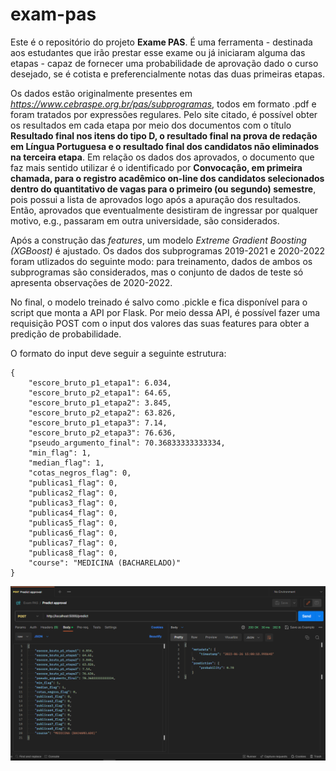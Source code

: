 # exam-pas

Este é o repositório do projeto **Exame PAS**. É uma ferramenta - destinada aos estudantes que irão prestar esse exame ou já iniciaram alguma das etapas - capaz de fornecer uma probabilidade de aprovação dado o curso desejado, se é cotista e preferencialmente notas das duas primeiras etapas.

Os dados estão originalmente presentes em *https://www.cebraspe.org.br/pas/subprogramas*, todos em formato .pdf e foram tratados por expressões regulares. Pelo site citado, é possível obter os resultados em cada etapa por meio dos documentos com o título **Resultado final nos itens do tipo D, o resultado final na prova de redação em Língua Portuguesa e o resultado final dos candidatos não eliminados na terceira etapa**. Em relação os dados dos aprovados, o documento que faz mais sentido utilizar é o identificado por **Convocação, em primeira chamada, para o registro acadêmico on-line dos candidatos selecionados dentro do quantitativo de vagas para o primeiro (ou segundo) semestre**, pois possui a lista de aprovados logo após a apuração dos resultados. Então, aprovados que eventualmente desistiram de ingressar por qualquer motivo, e.g., passaram em outra universidade, são considerados.

Após a construção das *features*, um modelo *Extreme Gradient Boosting (XGBoost)* é ajustado. Os dados dos subprogramas 2019-2021 e 2020-2022 foram utlizados do seguinte modo: para treinamento, dados de ambos os subprogramas são considerados, mas o conjunto de dados de teste só apresenta observações de 2020-2022.

No final, o modelo treinado é salvo como .pickle e fica disponível para o script que monta a API por Flask. Por meio dessa API, é possível fazer uma requisição POST com o input dos valores das suas features para obter a predição de probabilidade.

O formato do input deve seguir a seguinte estrutura:

```
{
    "escore_bruto_p1_etapa1": 6.034,
    "escore_bruto_p2_etapa1": 64.65,
    "escore_bruto_p1_etapa2": 3.845,
    "escore_bruto_p2_etapa2": 63.826,
    "escore_bruto_p1_etapa3": 7.14,
    "escore_bruto_p2_etapa3": 76.636,
    "pseudo_argumento_final": 70.36833333333334,
    "min_flag": 1,
    "median_flag": 1,
    "cotas_negros_flag": 0,
    "publicas1_flag": 0,
    "publicas2_flag": 0,
    "publicas3_flag": 0,
    "publicas4_flag": 0,
    "publicas5_flag": 0,
    "publicas6_flag": 0,
    "publicas7_flag": 0,
    "publicas8_flag": 0,
    "course": "MEDICINA (BACHARELADO)"
}
```

![post_example](reports/figures/prediction_post_example.PNG)